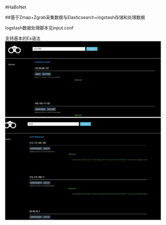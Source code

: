 #HaBoNet

##基于Zmap+Zgrab采集数据与Elasticsearch+logstash存储和处理数据

logstash数据处理脚本见input.conf

支持基本的Es语法
![](./main2.png)
![](./main.png)


